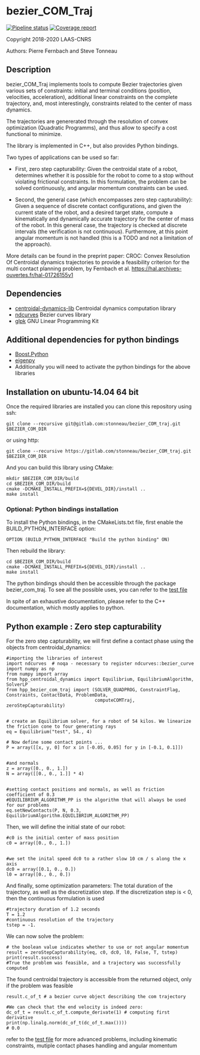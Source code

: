 #  bezier_COM_Traj

[![Pipeline status](https://gepgitlab.laas.fr/humanoid-path-planner/hpp-bezier-com-traj/badges/master/pipeline.svg)](https://gepgitlab.laas.fr/humanoid-path-planner/hpp-bezier-com-traj/commits/master)
[![Coverage report](https://gepgitlab.laas.fr/humanoid-path-planner/hpp-bezier-com-traj/badges/master/coverage.svg?job=doc-coverage)](http://projects.laas.fr/gepetto/doc/humanoid-path-planner/hpp-bezier-com-traj/master/coverage/)


Copyright 2018-2020 LAAS-CNRS

Authors: Pierre Fernbach and Steve Tonneau

## Description
bezier_COM_Traj implements tools to compute Bezier trajectories given various sets of constraints: initial and terminal conditions (position, velocities, acceleration), additional linear constraints on the complete trajectory, and, most interestingly, constraints related to the center of mass dynamics.

The trajectories are genererated through the resolution of convex optimization (Quadratic Programms), and thus allow to specify a cost functional to minimize.

The library is implemented in C++, but also provides Python bindings.

Two types of applications can be used so far:
- First, zero step capturability: Given the centroidal state of a robot, determines whether it is possible for the robot to come to a stop without violating frictional constraints. In this formulation, the problem can be solved continuously, and angular momentum constraints can be used.

- Second, the general case (which encompasses zero step capturability):
Given a sequence of discrete contact configurations, and given the current state of the robot, and a desired target state, compute a kinematically and dynamically accurate trajectory for the center of mass of the robot. In this general case, the trajectory is checked at discrete intervals (the verification is not continuous). Furthermore, at this point angular momentum is not handled (this is a TODO and not a limitation of the approach).

More details can be found in the preprint paper:
CROC: Convex Resolution Of Centroidal dynamics trajectories to provide a feasibility criterion for the multi contact planning problem, by Fernbach et al.
https://hal.archives-ouvertes.fr/hal-01726155v1


## Dependencies
* [centroidal-dynamics-lib](https://github.com/stonneau/centroidal-dynamics-lib) Centroidal dynamics computation library
* [ndcurves](https://github.com/loco-3d/ndcurves) Bezier curves library
* [glpk](https://www.gnu.org/software/glpk/) GNU Linear Programming Kit

## Additional dependencies for python bindings
* [Boost.Python](http://www.boost.org/doc/libs/1_63_0/libs/python/doc/html/index.html)
* [eigenpy](https://github.com/stack-of-tasks/eigenpy)
* Additionally you will need to activate the python bindings for the above libraries

## Installation on ubuntu-14.04 64 bit

Once the required libraries are installed you can clone this repository using ssh:
```
git clone --recursive git@gitlab.com:stonneau/bezier_COM_traj.git $BEZIER_COM_DIR
```
or using http:
```
git clone --recursive https://gitlab.com/stonneau/bezier_COM_traj.git $BEZIER_COM_DIR
```
And you can build this library using CMake:
```
mkdir $BEZIER_COM_DIR/build
cd $BEZIER_COM_DIR/build
cmake -DCMAKE_INSTALL_PREFIX=${DEVEL_DIR}/install ..
make install
```

### Optional: Python bindings installation
To install the Python bindings, in the CMakeLists.txt file, first enable the BUILD_PYTHON_INTERFACE option:
```
OPTION (BUILD_PYTHON_INTERFACE "Build the python binding" ON)
```

Then rebuild the library:
```
cd $BEZIER_COM_DIR/build
cmake -DCMAKE_INSTALL_PREFIX=${DEVEL_DIR}/install ..
make install
```
The python bindings should then be accessible through the package bezier_com_traj.
To see all the possible uses, you can refer to the [test file](https://gitlab.com/stonneau/bezier_COM_traj/blob/master/python/test/binding_tests.py)

In spite of an exhaustive documentation, please refer to the C++ documentation, which mostly applies
to python.

## Python example : Zero step capturability

For the zero step capturability, we will first define a contact phase using the objects from centroidal_dynamics:
```
#importing the libraries of interest
import ndcurves  # noqa - necessary to register ndcurves::bezier_curve
import numpy as np
from numpy import array
from hpp_centroidal_dynamics import Equilibrium, EquilibriumAlgorithm, SolverLP
from hpp_bezier_com_traj import (SOLVER_QUADPROG, ConstraintFlag, Constraints, ContactData, ProblemData,
                                 computeCOMTraj, zeroStepCapturability)


# create an Equilibrium solver, for a robot of 54 kilos. We linearize the friction cone to four generating rays
eq = Equilibrium("test", 54., 4)

# Now define some contact points ...
P = array([[x, y, 0] for x in [-0.05, 0.05] for y in [-0.1, 0.1]])


#and normals
z = array([0., 0., 1.])
N = array([[0., 0., 1.]] * 4)


#setting contact positions and normals, as well as friction coefficient of 0.3
#EQUILIBRIUM_ALGORITHM_PP is the algorithm that will always be used for our problems
eq.setNewContacts(P, N, 0.3, EquilibriumAlgorithm.EQUILIBRIUM_ALGORITHM_PP)

```

Then, we will define the initial state of our robot:
```
#c0 is the initial center of mass position
c0 = array([0., 0., 1.])


#we set the inital speed dc0 to a rather slow 10 cm / s along the x axis
dc0 = array([0.1, 0., 0.])
l0 = array([0., 0., 0.])
```

And finally, some optimization parameters:
The total duration of the trajectory, as well as
the discretization step. If the discretization step is < 0,
then the continuous formulation is used

```
#trajectory duration of 1.2 seconds
T = 1.2
#continuous resolution of the trajectory
tstep = -1.
```

We can now solve the problem:
```
# the boolean value indicates whether to use or not angular momentum
result = zeroStepCapturability(eq, c0, dc0, l0, False, T, tstep)
print(result.success)
#True the problem was feasible, and a trajectory was successfully computed

```

The found centroidal trajectory is accessible from the returned object, only if the problem
was feasible
```
result.c_of_t # a bezier curve object describing the com trajectory

#We can check that the end velocity is indeed zero:
dc_of_t = result.c_of_t.compute_derivate(1) # computing first derivative
print(np.linalg.norm(dc_of_t(dc_of_t.max())))
# 0.0

```

refer to the [test file](https://gitlab.com/stonneau/bezier_COM_traj/blob/master/python/test/binding_tests.py) for more advanced problems, including kinematic constraints,
mutiple contact phases handling and angular momentum
